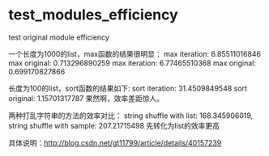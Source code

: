 test_modules_efficiency
=======================

test original module efficiency

一个长度为1000的list，max函数的结果很明显：
max iteration: 6.85511016846 
max original: 0.713296890259
max iteration: 6.77465510368 
max original: 0.699170827866

长度为100的list，sort函数的结果如下:
sort iteration: 31.4509849548 
sort original: 1.15701317787
果然啊，效率差距惊人。

两种打乱字符串的方法的效率对比：
string shuffle with list: 168.345906019,
string shuffle with sample: 207.21715498
先转化为list的效率更高

具体说明：http://blog.csdn.net/gt11799/article/details/40157239

